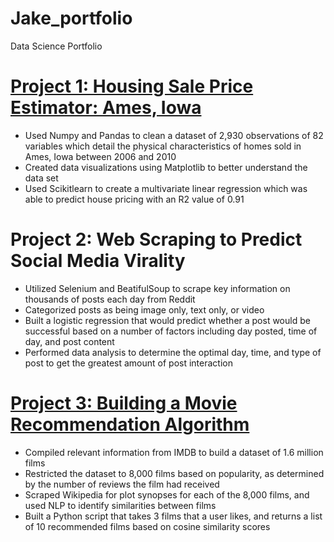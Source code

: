 # Jake_portfolio
Data Science Portfolio

# [Project 1: Housing Sale Price Estimator: Ames, Iowa](https://github.com/jgritmire/Project_1_Housing_Regression)
* Used Numpy and Pandas to clean a dataset of 2,930 observations of 82 variables which detail the physical characteristics of homes sold in Ames, Iowa between 2006 and 2010
* Created data visualizations using Matplotlib to better understand the data set
* Used Scikitlearn to create a multivariate linear regression which was able to predict house pricing with an R2 value of 0.91

# Project 2: Web Scraping to Predict Social Media Virality
* Utilized Selenium and BeatifulSoup to scrape key information on thousands of posts each day from Reddit
* Categorized posts as being image only, text only, or video
* Built a logistic regression that would predict whether a post would be successful based on a number of factors including day posted, time of day, and post content
* Performed data analysis to determine the optimal day, time, and type of post to get the greatest amount of post interaction

# [Project 3: Building a Movie Recommendation Algorithm](https://github.com/jgritmire/Movie_Recommender)
* Compiled relevant information from IMDB to build a dataset of 1.6 million films
* Restricted the dataset to 8,000 films based on popularity, as determined by the number of reviews the film had received
* Scraped Wikipedia for plot synopses for each of the 8,000 films, and used NLP to identify similarities between films
* Built a Python script that takes 3 films that a user likes, and returns a list of 10 recommended films based on cosine similarity scores
